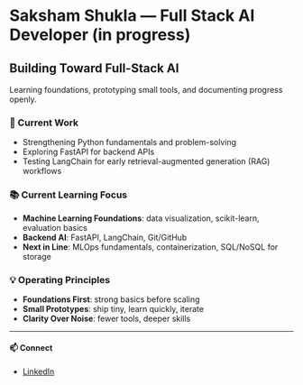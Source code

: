# Saksham Shukla — Full Stack AI Developer (in progress)

## Building Toward Full-Stack AI  
Learning foundations, prototyping small tools, and documenting progress openly.  

### 🔧 Current Work
- Strengthening Python fundamentals and problem-solving  
- Exploring FastAPI for backend APIs  
- Testing LangChain for early retrieval-augmented generation (RAG) workflows  

### 📚 Current Learning Focus
- **Machine Learning Foundations**: data visualization, scikit-learn, evaluation basics  
- **Backend AI**: FastAPI, LangChain, Git/GitHub  
- **Next in Line**: MLOps fundamentals, containerization, SQL/NoSQL for storage  

### 💡 Operating Principles
- **Foundations First**: strong basics before scaling  
- **Small Prototypes**: ship tiny, learn quickly, iterate  
- **Clarity Over Noise**: fewer tools, deeper skills  

---

#### 📫 Connect
- [LinkedIn](https://www.linkedin.com/in/sakshamshukla31)  
